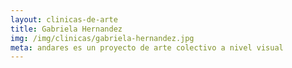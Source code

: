 ```yaml
---
layout: clinicas-de-arte
title: Gabriela Hernandez
img: /img/clinicas/gabriela-hernandez.jpg
meta: andares es un proyecto de arte colectivo a nivel visual
---
```


